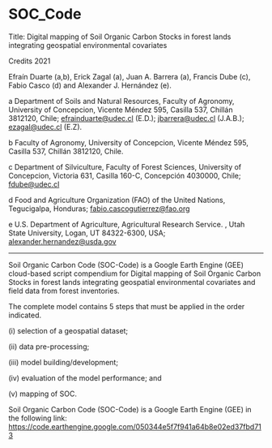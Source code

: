 # SOC_Code

Title: Digital mapping of Soil Organic Carbon Stocks in forest lands integrating geospatial environmental covariates


Credits 2021

Efraín Duarte (a,b), Erick Zagal (a), Juan A. Barrera (a), Francis Dube (c), Fabio Casco (d) and Alexander J. Hernández (e).

a Department of Soils and Natural Resources, Faculty of Agronomy, University of Concepcion, Vicente Méndez 595, Casilla 537, Chillán 3812120, Chile; efrainduarte@udec.cl (E.D.); jbarrera@udec.cl (J.A.B.); ezagal@udec.cl (E.Z).

b Faculty of Agronomy, University of Concepcion, Vicente Méndez 595, Casilla 537, Chillán 3812120, Chile.

c Department of Silviculture, Faculty of Forest Sciences, University of Concepcion, Victoria 631, Casilla 160-C, Concepción 4030000, Chile; fdube@udec.cl

d Food and Agriculture Organization (FAO) of the United Nations, Tegucigalpa, Honduras; fabio.cascogutierrez@fao.org

e U.S. Department of Agriculture, Agricultural Research Service. , Utah State University, Logan, UT 84322-6300, USA; alexander.hernandez@usda.gov

*******************************************************************************************************************************************************************************

Soil Organic Carbon Code (SOC-Code) is a Google Earth Engine (GEE) cloud-based script compendium for Digital mapping of Soil Organic Carbon Stocks in forest lands integrating geospatial environmental covariates and field data from forest inventories.

The complete model contains 5 steps that must be applied in the order indicated.

(i) selection of a geospatial dataset;

(ii) data pre-processing; 

(iii) model building/development; 

(iv) evaluation of the model performance; and 

(v) mapping of SOC.

Soil Organic Carbon Code (SOC-Code) is a Google Earth Engine (GEE) in the following link:
https://code.earthengine.google.com/050344e5f7f941a64b8e02ed37fbd713

